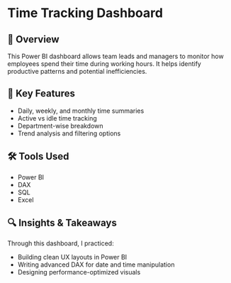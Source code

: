 # Time Tracking Dashboard

## 📌 Overview
This Power BI dashboard allows team leads and managers to monitor how employees spend their time during working hours. It helps identify productive patterns and potential inefficiencies.

## 🎯 Key Features
- Daily, weekly, and monthly time summaries
- Active vs idle time tracking
- Department-wise breakdown
- Trend analysis and filtering options

## 🛠️ Tools Used
- Power BI
- DAX
- SQL
- Excel

## 🔍 Insights & Takeaways
Through this dashboard, I practiced:
- Building clean UX layouts in Power BI
- Writing advanced DAX for date and time manipulation
- Designing performance-optimized visuals

